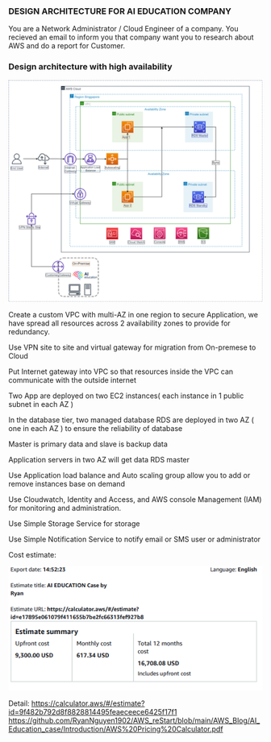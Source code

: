 ### DESIGN ARCHITECTURE FOR AI EDUCATION COMPANY
You are a Network Administrator / Cloud Engineer of a company. You recieved an email to inform you that company want you to research about AWS and do a report for Customer. 

### Design architecture with high availability 


![alt](https://github.com/RyanNguyen1902/AWS_reStart/blob/24d24eda2f3ea85396c8aa6e25585987061790b9/AWS_Blog/AI_Education_case/images/AI_EDUCATION%20CASE.drawio%20(1).png)

Create a custom VPC with multi-AZ in one region to secure Application, we have spread all resources across 2 availability zones to provide for redundancy. 

Use VPN site to site and virtual gateway for migration from On-premese to Cloud

Put Internet gateway into VPC so that resources inside the VPC can communicate with the outside internet

Two App are deployed on two EC2 instances( each instance in 1 public subnet in each AZ ) 

In the database tier, two managed database RDS are deployed in two AZ ( one in each AZ ) to ensure the reliability of database

Master is primary data and slave is backup data 

Application servers in two AZ will get data RDS master

Use Application load balance and Auto scaling group allow you to add or remove instances base on demand 

Use Cloudwatch, Identity and Access, and AWS console Management (IAM) for monitoring and administration.

Use Simple Storage Service for storage

Use Simple Notification Service to notify email or SMS user or administrator

Cost estimate: 

![alt](https://github.com/RyanNguyen1902/AWS_reStart/blob/1dc41bf5621e19338759ce534ddb24c1f26e6895/AWS_Blog/AI_Education_case/images/Estimate.PNG)

Detail:
https://calculator.aws/#/estimate?id=9f482b792d8f8828814495feaeceece6425f17f1
https://github.com/RyanNguyen1902/AWS_reStart/blob/main/AWS_Blog/AI_Education_case/Introduction/AWS%20Pricing%20Calculator.pdf
